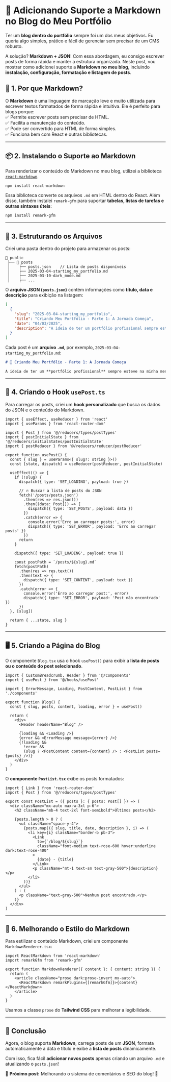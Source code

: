 # 📝 **Adicionando Suporte a Markdown no Blog do Meu Portfólio**

Ter um **blog dentro do portfólio** sempre foi um dos meus objetivos. Eu queria algo simples, prático e fácil de gerenciar sem precisar de um CMS robusto.

A solução? **Markdown + JSON**! Com essa abordagem, eu consigo escrever posts de forma rápida e manter a estrutura organizada. Neste post, vou mostrar como adicionei suporte a **Markdown no meu blog**, incluindo **instalação, configuração, formatação e listagem de posts**.

## **📌 1. Por que Markdown?**

O **Markdown** é uma linguagem de marcação leve e muito utilizada para escrever textos formatados de forma rápida e intuitiva. Ele é perfeito para blogs porque:  
✅ Permite escrever posts sem precisar de HTML.  
✅ Facilita a manutenção do conteúdo.  
✅ Pode ser convertido para HTML de forma simples.  
✅ Funciona bem com React e outras bibliotecas.

---

## **📦 2. Instalando o Suporte ao Markdown**

Para renderizar o conteúdo do Markdown no meu blog, utilizei a biblioteca [`react-markdown`](https://github.com/remarkjs/react-markdown).

```bash
npm install react-markdown
```

Essa biblioteca converte os arquivos `.md` em HTML dentro do React. Além disso, também instalei `remark-gfm` para suportar **tabelas, listas de tarefas e outras sintaxes úteis**:

```bash
npm install remark-gfm
```

---

## **📂 3. Estruturando os Arquivos**

Criei uma pasta dentro do projeto para armazenar os posts:

```
📂 public
 ├── 📂 posts
 │    ├── posts.json    // Lista de posts disponíveis
 │    ├── 2025-03-04-starting_my_portfolio.md
 │    ├── 2025-03-10-dark_mode.md
 │    ├── ...
```

O **arquivo JSON (`posts.json`)** contém informações como **título, data e descrição** para exibição na listagem:

```json
[
  {
    "slug": "2025-03-04-starting_my_portfolio",
    "title": "Criando Meu Portfólio - Parte 1: A Jornada Começa",
    "date": "04/03/2025",
    "description": "A ideia de ter um portfólio profissional sempre esteve na minha mente, mas eu queria algo mais do que um simples site estático..."
  }
]
```

Cada post é um **arquivo `.md`**, por exemplo, `2025-03-04-starting_my_portfolio.md`:

```md
# 🚀 Criando Meu Portfólio - Parte 1: A Jornada Começa

A ideia de ter um **portfólio profissional** sempre esteve na minha mente, mas eu queria algo mais do que um simples site estático...
```

---

## **📜 4. Criando o Hook `usePost.ts`**

Para carregar os posts, criei um **hook personalizado** que busca os dados do JSON e o conteúdo do Markdown.

```tsx
import { useEffect, useReducer } from 'react'
import { useParams } from 'react-router-dom'

import { Post } from '@/reducers/types/postTypes'
import { postInitialState } from '@/reducers/initialStates/postInitialState'
import { postReducer } from '@/reducers/reducer/postReducer'

export function usePost() {
  const { slug } = useParams<{ slug?: string }>()
  const [state, dispatch] = useReducer(postReducer, postInitialState)

  useEffect(() => {
    if (!slug) {
      dispatch({ type: 'SET_LOADING', payload: true })

      // 🔥 Buscar a lista de posts do JSON
      fetch('/posts/posts.json')
        .then(res => res.json())
        .then((data: Post[]) => {
          dispatch({ type: 'SET_POSTS', payload: data })
        })
        .catch(error => {
          console.error('Erro ao carregar posts:', error)
          dispatch({ type: 'SET_ERROR', payload: 'Erro ao carregar posts' })
        })
      return
    }

    dispatch({ type: 'SET_LOADING', payload: true })

    const postPath = `/posts/${slug}.md`
    fetch(postPath)
      .then(res => res.text())
      .then(text => {
        dispatch({ type: 'SET_CONTENT', payload: text })
      })
      .catch(error => {
        console.error('Erro ao carregar post:', error)
        dispatch({ type: 'SET_ERROR', payload: 'Post não encontrado' })
      })
  }, [slug])

  return { ...state, slug }
}
```

---

## **🖥️ 5. Criando a Página do Blog**

O componente `Blog.tsx` usa o hook `usePost()` para exibir a **lista de posts ou o conteúdo do post selecionado**.

```tsx
import { CustomBreadcrumb, Header } from '@/components'
import { usePost } from '@/hooks/usePost'

import { ErrorMessage, Loading, PostContent, PostList } from './components'

export function Blog() {
  const { slug, posts, content, loading, error } = usePost()

  return (
    <div>
      <Header headerName="Blog" />

      {loading && <Loading />}
      {error && <ErrorMessage message={error} />}
      {!loading &&
        !error &&
        (slug ? <PostContent content={content} /> : <PostList posts={posts} />)}
    </div>
  )
}
```

O **componente `PostList.tsx`** exibe os posts formatados:

```tsx
import { Link } from 'react-router-dom'
import { Post } from '@/reducers/types/postTypes'

export const PostList = ({ posts }: { posts: Post[] }) => (
  <div className="mx-auto max-w-3xl p-6">
    <h2 className="mb-4 text-2xl font-semibold">Últimos posts</h2>

    {posts.length > 0 ? (
      <ul className="space-y-4">
        {posts.map(({ slug, title, date, description }, i) => (
          <li key={i} className="border-b pb-3">
            <Link
              to={`/blog/${slug}`}
              className="font-medium text-rose-600 hover:underline dark:text-rose-400"
            >
              {date} - {title}
            </Link>
            <p className="mt-1 text-sm text-gray-500">{description}</p>
          </li>
        ))}
      </ul>
    ) : (
      <p className="text-gray-500">Nenhum post encontrado.</p>
    )}
  </div>
)
```

---

## **🎨 6. Melhorando o Estilo do Markdown**

Para estilizar o conteúdo Markdown, criei um componente `MarkdownRenderer.tsx`:

```tsx
import ReactMarkdown from 'react-markdown'
import remarkGfm from 'remark-gfm'

export function MarkdownRenderer({ content }: { content: string }) {
  return (
    <article className="prose dark:prose-invert mx-auto">
      <ReactMarkdown remarkPlugins={[remarkGfm]}>{content}</ReactMarkdown>
    </article>
  )
}
```

Usamos a classe `prose` do **Tailwind CSS** para melhorar a legibilidade.

---

## **🚀 Conclusão**

Agora, o blog suporta **Markdown**, carrega posts de um **JSON**, formata automaticamente a data e título e exibe a **lista de posts** dinamicamente.

Com isso, fica fácil **adicionar novos posts** apenas criando um arquivo `.md` e atualizando o `posts.json`!

📌 **Próximo post:** Melhorando o sistema de comentários e SEO do blog! 🚀
